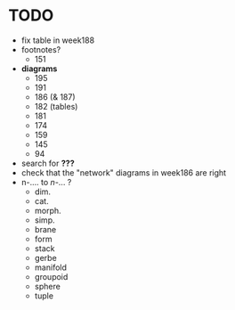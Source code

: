 # TODO

- fix table in week188
- footnotes?
    + 151
- **diagrams**
    + 195
    + 191
    + 186 (& 187)
    + 182 (tables)
    + 181
    + 174
    + 159
    + 145
    + 94
- search for **???**
- check that the "network" diagrams in week186 are right
- n-.... to $n$-... ?
    + dim.
    + cat.
    + morph.
    + simp.
    + brane
    + form
    + stack
    + gerbe
    + manifold
    + groupoid
    + sphere
    + tuple